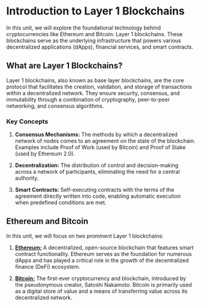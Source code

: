 # Introduction to Layer 1 Blockchains

In this unit, we will explore the foundational technology behind cryptocurrencies like Ethereum and Bitcoin: Layer 1 blockchains. These blockchains serve as the underlying infrastructure that powers various decentralized applications (dApps), financial services, and smart contracts.

## What are Layer 1 Blockchains?

Layer 1 blockchains, also known as base layer blockchains, are the core protocol that facilitates the creation, validation, and storage of transactions within a decentralized network. They ensure security, consensus, and immutability through a combination of cryptography, peer-to-peer networking, and consensus algorithms.

### Key Concepts

1. **Consensus Mechanisms:** The methods by which a decentralized network of nodes comes to an agreement on the state of the blockchain. Examples include Proof of Work (used by Bitcoin) and Proof of Stake (used by Ethereum 2.0).

2. **Decentralization:** The distribution of control and decision-making across a network of participants, eliminating the need for a central authority.

3. **Smart Contracts:** Self-executing contracts with the terms of the agreement directly written into code, enabling automatic execution when predefined conditions are met.

## Ethereum and Bitcoin

In this unit, we will focus on two prominent Layer 1 blockchains:

1. [**Ethereum:**](https://github.com/joinpursuit/pursuit-crypto-lessons/blob/main/case_studies/layer_1/eth.md) A decentralized, open-source blockchain that features smart contract functionality. Ethereum serves as the foundation for numerous dApps and has played a critical role in the growth of the decentralized finance (DeFi) ecosystem.

2. [**Bitcoin:**](https://github.com/joinpursuit/pursuit-crypto-lessons/blob/main/case_studies/layer_1/bitcoin.md) The first-ever cryptocurrency and blockchain, introduced by the pseudonymous creator, Satoshi Nakamoto. Bitcoin is primarily used as a digital store of value and a means of transferring value across its decentralized network.


